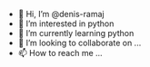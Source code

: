 - 👋 Hi, I’m @denis-ramaj
- 👀 I’m interested in python
- 🌱 I’m currently learning python
- 💞️ I’m looking to collaborate on ...
- 📫 How to reach me ...

<!---
denis-ramaj/denis-ramaj is a ✨ special ✨ repository because its `README.md` (this file) appears on your GitHub profile.
You can click the Preview link to take a look at your changes.
--->
